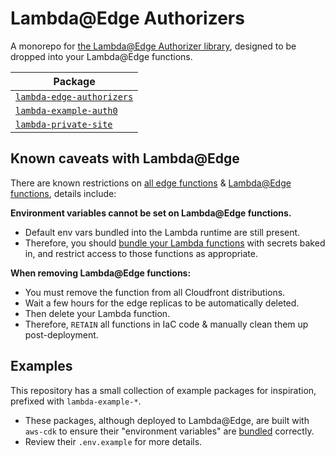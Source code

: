 # Lambda@Edge Authorizers

A monorepo for [the Lambda@Edge Authorizer library](./packages/lambda-edge-authorizers/), designed to be dropped into your Lambda@Edge functions.

| Package |
| ---- |
| [`lambda-edge-authorizers`](./packages/lambda-edge-authorizers/) |
| [`lambda-example-auth0`](./packages/lambda-example-auth0/) |
| [`lambda-private-site`](./packages/lambda-private-site/) |

## Known caveats with Lambda@Edge

There are known restrictions on [all edge functions](https://docs.aws.amazon.com/AmazonCloudFront/latest/DeveloperGuide/edge-function-restrictions-all.html) & [Lambda@Edge functions](https://docs.aws.amazon.com/AmazonCloudFront/latest/DeveloperGuide/lambda-at-edge-function-restrictions.html), details include:

**Environment variables cannot be set on Lambda@Edge functions.**

- Default env vars bundled into the Lambda runtime are still present.
- Therefore, you should [bundle your Lambda functions](./cdk/lambda-authorizer.ts#L34) with secrets baked in, and restrict access to those functions as appropriate.

**When removing Lambda@Edge functions:**

- You must remove the function from all Cloudfront distributions.
- Wait a few hours for the edge replicas to be automatically deleted.
- Then delete your Lambda function.
- Therefore, `RETAIN` all functions in IaC code & manually clean them up post-deployment.

## Examples

This repository has a small collection of example packages for inspiration, prefixed with `lambda-example-*`.

- These packages, although deployed to Lambda@Edge, are built with `aws-cdk` to ensure their "environment variables" are [bundled](./cdk/lambda-authorizer.ts#L34) correctly.
- Review their `.env.example` for more details.
